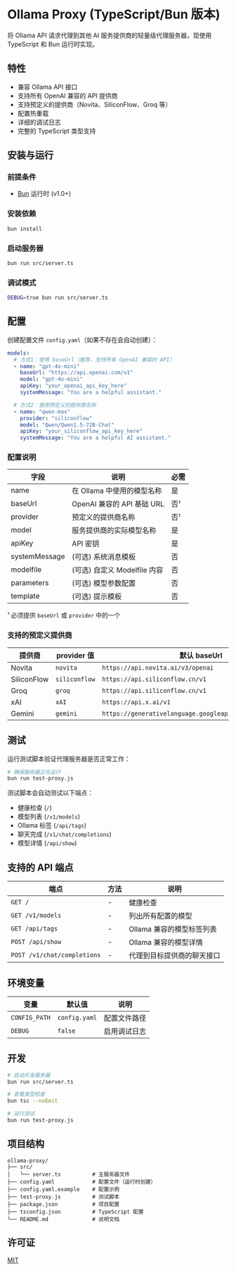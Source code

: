 # Ollama Proxy (TypeScript/Bun 版本)

将 Ollama API 请求代理到其他 AI 服务提供商的轻量级代理服务器，现使用 TypeScript 和 Bun 运行时实现。

## 特性

- 兼容 Ollama API 接口
- 支持所有 OpenAI 兼容的 API 提供商
- 支持预定义的提供商（Novita、SiliconFlow、Groq 等）
- 配置热重载
- 详细的调试日志
- 完整的 TypeScript 类型支持

## 安装与运行

### 前提条件
- [Bun](https://bun.sh) 运行时 (v1.0+)

### 安装依赖
```bash
bun install
```

### 启动服务器
```bash
bun run src/server.ts
```

### 调试模式
```bash
DEBUG=true bun run src/server.ts
```

## 配置

创建配置文件 `config.yaml`（如果不存在会自动创建）：

```yaml
models:
  # 方式1：使用 baseUrl（推荐，支持所有 OpenAI 兼容的 API）
  - name: "gpt-4o-mini"
    baseUrl: "https://api.openai.com/v1"
    model: "gpt-4o-mini"
    apiKey: "your_openai_api_key_here"
    systemMessage: "You are a helpful assistant."

  # 方式2：使用预定义的提供商名称
  - name: "qwen-max"
    provider: "siliconflow"
    model: "Qwen/Qwen1.5-72B-Chat"
    apiKey: "your_siliconflow_api_key_here"
    systemMessage: "You are a helpful AI assistant."
```

### 配置说明

| 字段 | 说明 | 必需 |
|------|------|------|
| name | 在 Ollama 中使用的模型名称 | 是 |
| baseUrl | OpenAI 兼容的 API 基础 URL | 否¹ |
| provider | 预定义的提供商名称 | 否¹ |
| model | 服务提供商的实际模型名称 | 是 |
| apiKey | API 密钥 | 是 |
| systemMessage | (可选) 系统消息模板 | 否 |
| modelfile | (可选) 自定义 Modelfile 内容 | 否 |
| parameters | (可选) 模型参数配置 | 否 |
| template | (可选) 提示模板 | 否 |

¹ 必须提供 `baseUrl` 或 `provider` 中的一个

### 支持的预定义提供商

| 提供商 | provider 值 | 默认 baseUrl |
|--------|-------------|-------------|
| Novita | `novita` | `https://api.novita.ai/v3/openai` |
| SiliconFlow | `siliconflow` | `https://api.siliconflow.cn/v1` |
| Groq | `groq` | `https://api.siliconflow.cn/v1` |
| xAI | `xAI` | `https://api.x.ai/v1` |
| Gemini | `gemini` | `https://generativelanguage.googleapis.com/v1beta/openai` |

## 测试

运行测试脚本验证代理服务器是否正常工作：

```bash
# 确保服务器正在运行
bun run test-proxy.js
```

测试脚本会自动测试以下端点：
- 健康检查 (`/`)
- 模型列表 (`/v1/models`)
- Ollama 标签 (`/api/tags`)
- 聊天完成 (`/v1/chat/completions`)
- 模型详情 (`/api/show`)

## 支持的 API 端点

| 端点 | 方法 | 说明 |
|------|------|------|
| `GET /` | - | 健康检查 |
| `GET /v1/models` | - | 列出所有配置的模型 |
| `GET /api/tags` | - | Ollama 兼容的模型标签列表 |
| `POST /api/show` | - | Ollama 兼容的模型详情 |
| `POST /v1/chat/completions` | - | 代理到目标提供商的聊天接口 |

## 环境变量

| 变量 | 默认值 | 说明 |
|------|--------|------|
| `CONFIG_PATH` | `config.yaml` | 配置文件路径 |
| `DEBUG` | `false` | 启用调试日志 |

## 开发

```bash
# 启动开发服务器
bun run src/server.ts

# 查看类型检查
bun tsc --noEmit

# 运行测试
bun run test-proxy.js
```

## 项目结构

```
ollama-proxy/
├── src/
│   └── server.ts          # 主服务器文件
├── config.yaml            # 配置文件（运行时创建）
├── config.yaml.example    # 配置示例
├── test-proxy.js          # 测试脚本
├── package.json           # 项目配置
├── tsconfig.json          # TypeScript 配置
└── README.md              # 说明文档
```

## 许可证
[MIT](LICENSE)
